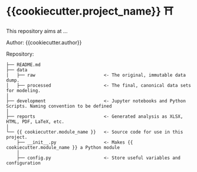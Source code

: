 # {{cookiecutter.project_name}} ⛩️

This repository aims at ...

Author: {{cookiecutter.author}}

Repository:
```
├── README.md
├── data
|   ├── raw                          <- The original, immutable data dump.
│   ├── processed                    <- The final, canonical data sets for modeling.
│
├── development                      <- Jupyter notebooks and Python Scripts. Naming convention to be defined
│
├── reports                          <- Generated analysis as XLSX, HTML, PDF, LaTeX, etc.
│
└── {{ cookiecutter.module_name }}   <- Source code for use in this project.
    ├── __init__.py                  <- Makes {{ cookiecutter.module_name }} a Python module
    │
    ├── config.py                    <- Store useful variables and configuration
```